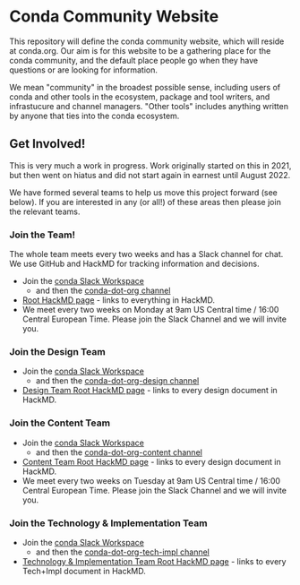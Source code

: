 # Conda Community Website

This repository will define the conda community website, which will reside at conda.org.  Our aim is for this website to be a gathering place for the conda community, and the default place people go when they have questions or are looking for information.

We mean "community" in the broadest possible sense, including users of conda and other tools in the ecosystem, package and tool writers, and infrastucure and channel managers.  "Other tools" includes anything written by anyone that ties into the conda ecosystem.

## Get Involved!

This is very much a work in progress.  Work originally started on this in 2021, but then went on hiatus and did not start again in earnest until August 2022.

We have formed several teams to help us move this project forward (see below).  If you are interested in any (or all!) of these areas then please join the relevant teams.

### Join the Team!

The whole team meets every two weeks and has a Slack channel for chat.  We use GitHub and HackMD for tracking information and decisions.

* Join the [conda Slack Workspace](https://join.slack.com/t/conda/shared_invite/zt-1gbwyn1nk-rfDNaR8wFkAq4s812Rs0tg)
    * and then the [conda-dot-org channel](https://conda.slack.com/archives/C03Q9KCJPH8)
* [Root HackMD page](https://hackmd.io/DGtozSlsSjSokpYAK5-9hw) - links to everything in HackMD.
* We meet every two weeks on Monday at 9am US Central time / 16:00 Central European Time. Please join the Slack Channel and we will invite you.

### Join the Design Team

* Join the [conda Slack Workspace](https://join.slack.com/t/conda/shared_invite/zt-1gbwyn1nk-rfDNaR8wFkAq4s812Rs0tg)
    * and then the [conda-dot-org-design channel](https://conda.slack.com/archives/C0408NMPJ5S)
* [Design Team Root HackMD page](https://hackmd.io/XxHGKH33TRqKJaWKGUNppw) - links to every design document in HackMD.

### Join the Content Team

* Join the [conda Slack Workspace](https://join.slack.com/t/conda/shared_invite/zt-1gbwyn1nk-rfDNaR8wFkAq4s812Rs0tg)
    * and then the [conda-dot-org-content channel](https://conda.slack.com/archives/C03V5NSRNH5)
* [Content Team Root HackMD page]() - links to every design document in HackMD.
* We meet every two weeks on Tuesday at 9am US Central time / 16:00 Central European Time. Please join the Slack Channel and we will invite you.

### Join the Technology & Implementation Team

* Join the [conda Slack Workspace](https://join.slack.com/t/conda/shared_invite/zt-1gbwyn1nk-rfDNaR8wFkAq4s812Rs0tg)
    * and then the [conda-dot-org-tech-impl channel](https://conda.slack.com/archives/C03V5P9KSQ7)
* [Technology & Implementation Team Root HackMD page](https://hackmd.io/e8Y26n9gQWeUeSojkqlv5w) - links to every Tech+Impl document in HackMD.

